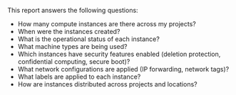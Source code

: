 This report answers the following questions:

- How many compute instances are there across my projects?
- When were the instances created?
- What is the operational status of each instance?
- What machine types are being used?
- Which instances have security features enabled (deletion protection, confidential computing, secure boot)?
- What network configurations are applied (IP forwarding, network tags)?
- What labels are applied to each instance?
- How are instances distributed across projects and locations? 